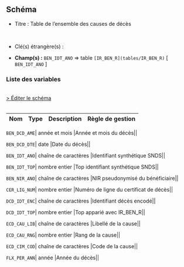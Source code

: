 ## Schéma


- Titre : Table de l’ensemble des causes de décès
<br />



- Clé(s) étrangère(s) : <br />

- **Champ(s) :** `BEN_IDT_ANO`
  => table `[IR_BEN_R](tables/IR_BEN_R)` [ `BEN_IDT_ANO` ]<br />

 
### Liste des variables
<br />
<div>
    <a href="https://gitlab.com/healthdatahub/applications-du-hdh/schema-snds/-/tree/master/schemas/Causes de décès/KI_ECD_R.json"
       target="_blank" rel="noopener noreferrer">> Éditer le schéma</a>
</div>
<br />

Nom | Type | Description | Règle de gestion
-|-|-|-



`BEN_DCD_AME`| année et mois |Année et mois du décès||

`BEN_DCD_DTE`| date |Date du décès||

`BEN_IDT_ANO`| chaîne de caractères |Identifiant synthétique SNDS||

`BEN_IDT_TOP`| nombre entier |Top identifiant synthétique SNDS||

`BEN_NIR_ANO`| chaîne de caractères |NIR pseudonymisé du bénéficiaire||

`CER_LIG_NUM`| nombre entier |Numéro de ligne du certificat de décès||

`DCD_IDT_ENC`| chaîne de caractères |Identifiant décès encodé||

`DCD_IDT_TOP`| nombre entier |Top apparié avec IR_BEN_R||

`ECD_CAU_LIB`| chaîne de caractères |Libellé de la cause||

`ECD_CAU_RNG`| nombre entier |Rang de la cause||

`ECD_CIM_COD`| chaîne de caractères |Code de la cause||

`FLX_PER_ANN`| année |Année du décès||
